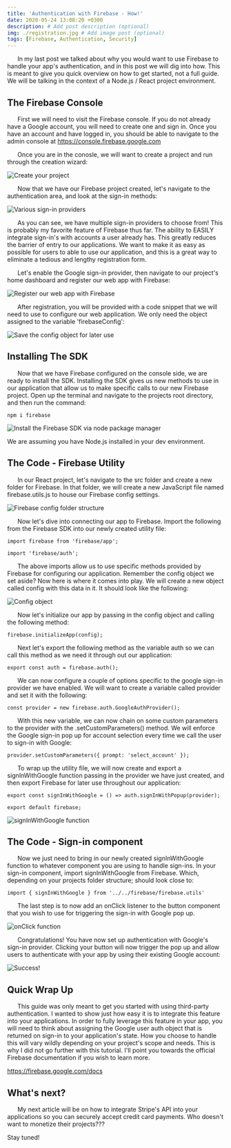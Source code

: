 ```yaml
---
title: 'Authentication with Firebase - How!'
date: 2020-05-24 13:08:20 +0300
description: # Add post description (optional)
img: ./registration.jpg # Add image post (optional)
tags: [Firebase, Authentication, Security]
---
```


&nbsp;&nbsp;&nbsp;&nbsp;&nbsp;&nbsp;In my last post we talked about why you would want to use Firebase to handle your app's authentication, and in this post we will dig into how. This is meant to give you quick overview on how to get started, not a full guide. We will be talking in the context of a Node.js / React project environment.

## The Firebase Console

&nbsp;&nbsp;&nbsp;&nbsp;&nbsp;&nbsp;First we will need to visit the Firebase console. If you do not already have a Google account, you will need to create one and sign in. Once you have an account and have logged in, you should be able to navigate to the admin console at https://console.firebase.google.com

&nbsp;&nbsp;&nbsp;&nbsp;&nbsp;&nbsp;Once you are in the conosle, we will want to create a project and run through the creation wizard:

![Create your project](./create-project.jpg)

&nbsp;&nbsp;&nbsp;&nbsp;&nbsp;&nbsp;Now that we have our Firebase project created, let's navigate to the authentication area, and look at the sign-in methods:

![Various sign-in providers](./providers.jpg)

&nbsp;&nbsp;&nbsp;&nbsp;&nbsp;&nbsp;As you can see, we have multiple sign-in providers to choose from! This is probably my favorite feature of Firebase thus far. The ability to EASILY integrate sign-in's with accounts a user already has. This greatly reduces the barrier of entry to our applications. We want to make it as easy as possible for users to able to use our application, and this is a great way to eliminate a tedious and lengthy registration form.

&nbsp;&nbsp;&nbsp;&nbsp;&nbsp;&nbsp;Let's enable the Google sign-in provider, then navigate to our project's home dashboard and register our web app with Firebase:

![Register our web app with Firebase](./reg1.jpg)

&nbsp;&nbsp;&nbsp;&nbsp;&nbsp;&nbsp;After registration, you will be provided with a code snippet that we will need to use to configure our web application. We only need the object assigned to the variable 'firebaseConfig':

![Save the config object for later use](./reg2.png)

## Installing The SDK

&nbsp;&nbsp;&nbsp;&nbsp;&nbsp;&nbsp;Now that we have Firebase configured on the console side, we are ready to install the SDK. Installing the SDK gives us new methods to use in our application that allow us to make specific calls to our new Firebase project. Open up the terminal and navigate to the projects root directory, and then run the command:

`npm i firebase`

![Install the Firebase SDK via node package manager](./term1.png)

We are assuming you have Node.js installed in your dev environment.

## The Code - Firebase Utility

&nbsp;&nbsp;&nbsp;&nbsp;&nbsp;&nbsp;In our React project, let's navigate to the src folder and create a new folder for Firebase. In that folder, we will create a new JavaScript file named firebase.utils.js to house our Firebase config settings.

![Firebase config folder structure](./utils.png)

&nbsp;&nbsp;&nbsp;&nbsp;&nbsp;&nbsp;Now let's dive into connecting our app to Firebase. Import the following from the Firebase SDK into our newly created utility file:

`import firebase from 'firebase/app';`

`import 'firebase/auth';`

&nbsp;&nbsp;&nbsp;&nbsp;&nbsp;&nbsp;The above imports allow us to use specific methods provided by Firebase for configuring our application. Remember the config object we set aside? Now here is where it comes into play. We will create a new object called config with this data in it. It should look like the following:

![Config object](./config.png)

&nbsp;&nbsp;&nbsp;&nbsp;&nbsp;&nbsp;Now let's initialize our app by passing in the config object and calling the following method:

`firebase.initializeApp(config);`

&nbsp;&nbsp;&nbsp;&nbsp;&nbsp;&nbsp;Next let's export the following method as the variable auth so we can call this method as we need it through out our application:

`export const auth = firebase.auth();`

&nbsp;&nbsp;&nbsp;&nbsp;&nbsp;&nbsp;We can now configure a couple of options specific to the google sign-in provider we have enabled. We will want to create a variable called provider and set it with the following:

`const provider = new firebase.auth.GoogleAuthProvider();`

&nbsp;&nbsp;&nbsp;&nbsp;&nbsp;&nbsp;With this new variable, we can now chain on some custom parameters to the provider with the .setCustomParameters() method. We will enforce the Google sign-in pop up for account selection every time we call the user to sign-in with Google:

`provider.setCustomParameters({ prompt: 'select_account' });`

&nbsp;&nbsp;&nbsp;&nbsp;&nbsp;&nbsp;To wrap up the utility file, we will now create and export a signInWithGoogle function passing in the provider we have just created, and then export Firebase for later use throughout our application:

`export const signInWithGoogle = () => auth.signInWithPopup(provider);`

`export default firebase;`

![signInWithGoogle function](./utils2.png)

## The Code - Sign-in component

&nbsp;&nbsp;&nbsp;&nbsp;&nbsp;&nbsp;Now we just need to bring in our newly created signInWithGoogle function to whatever component you are using to handle sign-ins. In your sign-in component, import signInWithGoogle from Firebase. Which, depending on your projects folder structure; should look close to:

`import { signInWithGoogle } from '../../firebase/firebase.utils'`

&nbsp;&nbsp;&nbsp;&nbsp;&nbsp;&nbsp;The last step is to now add an onClick listener to the button component that you wish to use for triggering the sign-in with Google pop up.

![onClick function](./onClick.png)

&nbsp;&nbsp;&nbsp;&nbsp;&nbsp;&nbsp;Congratulations! You have now set up authentication with Google's sign-in provider. Clicking your button will now trigger the pop up and allow users to authenticate with your app by using their existing Google account:

![Success!](./popup.png)

## Quick Wrap Up

&nbsp;&nbsp;&nbsp;&nbsp;&nbsp;&nbsp;This guide was only meant to get you started with using third-party authentication. I wanted to show just how easy it is to integrate this feature into your applications. In order to fully leverage this feature in your app, you will need to think about assigning the Google user auth object that is returned on sign-in to your application's state. How you choose to handle this will vary wildly depending on your project's scope and needs. This is why I did not go further with this tutorial. I'll point you towards the official Firebase documentation if you wish to learn more.

https://firebase.google.com/docs

## What's next?

&nbsp;&nbsp;&nbsp;&nbsp;&nbsp;&nbsp;My next article will be on how to integrate Stripe's API into your applications so you can securely accept credit card payments. Who doesn't want to monetize their projects???

Stay tuned!
